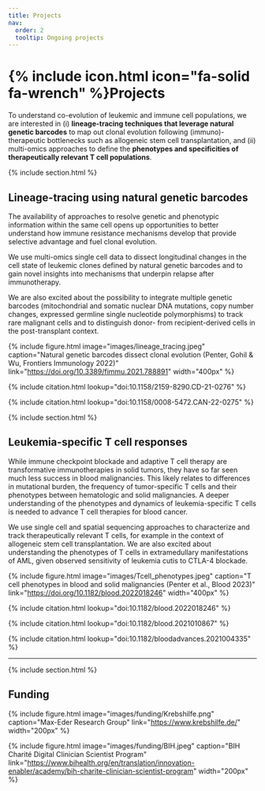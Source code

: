 ```yaml
---
title: Projects
nav:
  order: 2
  tooltip: Ongoing projects
---
```


# {% include icon.html icon="fa-solid fa-wrench" %}Projects

To understand co-evolution of leukemic and immune cell populations, we are interested in (i) **lineage-tracing techniques 
that leverage natural genetic barcodes** to map out clonal evolution following (immuno)-therapeutic bottlenecks such as 
allogeneic stem cell transplantation, and (ii) multi-omics approaches to define the **phenotypes and specificities of 
therapeutically relevant T cell populations**. 

{% include section.html %}

## Lineage-tracing using natural genetic barcodes

The availability of approaches to resolve genetic and phenotypic information within the same cell opens up 
opportunities to better understand how immune resistance mechanisms develop that provide selective advantage 
and fuel clonal evolution. 

We use multi-omics single cell data to dissect longitudinal changes in the cell state of leukemic clones defined by natural genetic barcodes
and to gain novel insights into mechanisms that underpin relapse after immunotherapy. 

We are also excited about the possibility to integrate multiple genetic barcodes (mitochondrial and somatic nuclear DNA mutations,
copy number changes, expressed germline single nucleotide polymorphisms) to track rare malignant cells and to distinguish
donor- from recipient-derived cells in the post-transplant context. 

{%
  include figure.html
  image="images/lineage_tracing.jpeg"
  caption="Natural genetic barcodes dissect clonal evolution (Penter, Gohil & Wu, Frontiers Immunology 2022)"
  link="https://doi.org/10.3389/fimmu.2021.788891"
  width="400px"
%}

{%
  include citation.html
  lookup="doi:10.1158/2159-8290.CD-21-0276"
%}

{%
  include citation.html
  lookup="doi:10.1158/0008-5472.CAN-22-0275"
%}

{% include section.html %}

## Leukemia-specific T cell responses 

While immune checkpoint blockade and adaptive T cell therapy are transformative immunotherapies in solid tumors, 
they have so far seen much less success in blood malignancies. This likely relates to differences in 
mutational burden, the frequency of tumor-specific T cells and their phenotypes between hematologic and 
solid malignancies. A deeper understanding of the phenotypes and dynamics of leukemia-specific T cells is needed
to advance T cell therapies for blood cancer. 

We use single cell and spatial sequencing approaches to characterize and track therapeutically relevant T cells, for example
in the context of allogeneic stem cell transplantation. We are also excited about understanding the phenotypes
of T cells in extramedullary manifestations of AML, given observed sensitivity of leukemia cutis to CTLA-4 blockade. 

{%
  include figure.html
  image="images/Tcell_phenotypes.jpeg"
  caption="T cell phenotypes in blood and solid malignancies (Penter et al., Blood 2023)"
  link="https://doi.org/10.1182/blood.2022018246"
  width="400px"
%}

{%
  include citation.html
  lookup="doi:10.1182/blood.2022018246"
%}

{%
  include citation.html
  lookup="doi:10.1182/blood.2021010867"
%}

{%
  include citation.html
  lookup="doi:10.1182/bloodadvances.2021004335"
%}

***

{% include section.html %}

## Funding

{%
  include figure.html
  image="images/funding/Krebshilfe.png"
  caption="Max-Eder Research Group"
  link="https://www.krebshilfe.de/"
  width="200px"
%}

{%
  include figure.html
  image="images/funding/BIH.jpeg"
  caption="BIH Charité Digital Clinician Scientist Program"
  link="https://www.bihealth.org/en/translation/innovation-enabler/academy/bih-charite-clinician-scientist-program"
  width="200px"
%}
